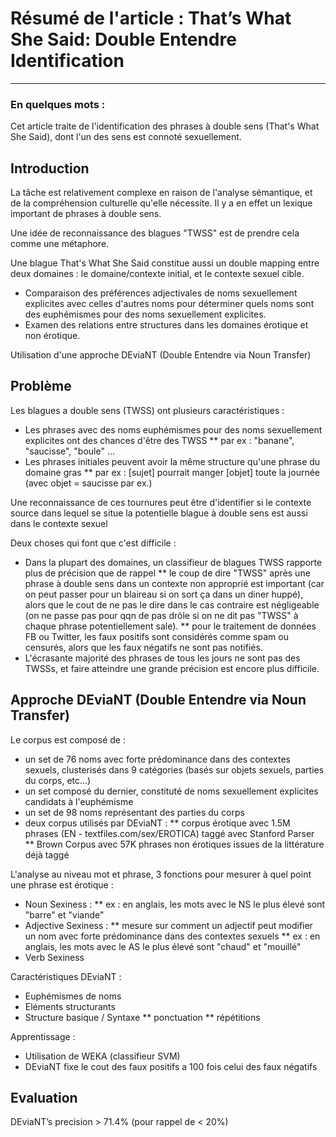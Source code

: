 # Résumé de l'article : That’s What She Said: Double Entendre Identification
---------

### En quelques mots : 
Cet article traite de l'identification des phrases à double sens (That's What She Said), dont l'un des sens est connoté sexuellement.


## Introduction
La tâche est relativement complexe en raison de l'analyse sémantique, et de la compréhension culturelle qu'elle nécessite. Il y a en effet un lexique important de phrases à double sens.

Une idée de reconnaissance des blagues "TWSS" est de prendre cela comme une métaphore.

Une blague That's What She Said constitue aussi un double mapping entre deux domaines : le domaine/contexte initial, et le contexte sexuel cible.
* Comparaison des préférences adjectivales de noms sexuellement explicites avec celles d'autres noms pour déterminer quels noms sont des euphémismes pour des noms sexuellement explicites.
* Examen des relations entre structures dans les domaines érotique et non érotique.

Utilisation d'une approche DEviaNT (Double Entendre via Noun Transfer) 


## Problème
Les blagues a double sens (TWSS) ont plusieurs caractéristiques :
* Les phrases avec des noms euphémismes pour des noms sexuellement explicites ont des chances d'être des TWSS
** par ex : "banane", "saucisse", "boule" ...
* Les phrases initiales peuvent avoir la même structure qu'une phrase du domaine gras
** par ex : [sujet] pourrait manger [objet] toute la journée (avec objet = saucisse par ex.)

Une reconnaissance de ces tournures peut être d'identifier si le contexte source dans lequel se situe la potentielle blague à double sens est aussi dans le contexte sexuel

Deux choses qui font que c'est difficile :
* Dans la plupart des domaines, un classifieur de blagues TWSS rapporte plus de précision que de rappel
** le coup de dire "TWSS" après une phrase à double sens dans un contexte non approprié est important (car on peut passer pour un blaireau si on sort ça dans un diner huppé), alors que le cout de ne pas le dire dans le cas contraire est négligeable (on ne passe pas pour qqn de pas drôle si on ne dit pas "TWSS" à chaque phrase potentiellement sale).
** pour le traitement de données FB ou Twitter, les faux positifs sont considérés comme spam ou censurés, alors que les faux négatifs ne sont pas notifiés.
* L'écrasante majorité des phrases de tous les jours ne sont pas des TWSSs, et faire atteindre une grande précision est encore plus difficile.


## Approche DEviaNT (Double Entendre via Noun Transfer)
Le corpus est composé de :
* un set de 76 noms avec forte prédominance dans des contextes sexuels, clusterisés dans 9 catégories (basés sur objets sexuels, parties du corps, etc...)
* un set composé du dernier, constituté de noms sexuellement explicites candidats à l'euphémisme
* un set de 98 noms représentant des parties du corps
* deux corpus utilisés par DEviaNT :
** corpus érotique avec 1.5M phrases (EN - textfiles.com/sex/EROTICA) taggé avec Stanford Parser
** Brown Corpus avec 57K phrases non érotiques issues de la littérature déjà taggé

L'analyse au niveau mot et phrase, 3 fonctions pour mesurer à quel point une phrase est érotique :
* Noun Sexiness : 
** ex : en anglais, les mots avec le NS le plus élevé sont "barre" et "viande"
* Adjective Sexiness :
** mesure sur comment un adjectif peut modifier un nom avec forte prédominance dans des contextes sexuels
** ex : en anglais, les mots avec le AS le plus élevé sont "chaud" et "mouillé"
* Verb Sexiness

Caractéristiques DEviaNT :
* Euphémismes de noms
* Eléments structurants 
* Structure basique / Syntaxe
** ponctuation
** répétitions

Apprentissage :
* Utilisation de WEKA (classifieur SVM)
* DEviaNT fixe le cout des faux positifs a 100 fois celui des faux négatifs


## Evaluation
DEviaNT’s precision > 71.4% (pour rappel de < 20%)



